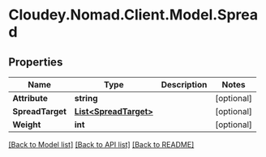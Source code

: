 # Cloudey.Nomad.Client.Model.Spread

## Properties

Name | Type | Description | Notes
------------ | ------------- | ------------- | -------------
**Attribute** | **string** |  | [optional] 
**SpreadTarget** | [**List&lt;SpreadTarget&gt;**](SpreadTarget.md) |  | [optional] 
**Weight** | **int** |  | [optional] 

[[Back to Model list]](../README.md#documentation-for-models) [[Back to API list]](../README.md#documentation-for-api-endpoints) [[Back to README]](../README.md)

